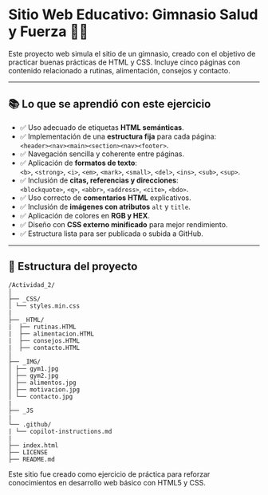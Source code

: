 # Sitio Web Educativo: Gimnasio Salud y Fuerza 🏋️‍♂️

Este proyecto web simula el sitio de un gimnasio, creado con el objetivo de practicar buenas prácticas de HTML y CSS. Incluye cinco páginas con contenido relacionado a rutinas, alimentación, consejos y contacto.

---

## 📚 Lo que se aprendió con este ejercicio

- ✅ Uso adecuado de etiquetas **HTML semánticas**.
- ✅ Implementación de una **estructura fija** para cada página:  
  `<header><nav><main><section><nav><footer>`.
- ✅ Navegación sencilla y coherente entre páginas.
- ✅ Aplicación de **formatos de texto**:  
  `<b>`, `<strong>`, `<i>`, `<em>`, `<mark>`, `<small>`, `<del>`, `<ins>`, `<sub>`, `<sup>`.
- ✅ Inclusión de **citas, referencias y direcciones**:  
  `<blockquote>`, `<q>`, `<abbr>`, `<address>`, `<cite>`, `<bdo>`.
- ✅ Uso correcto de **comentarios HTML** explicativos.
- ✅ Inclusión de **imágenes con atributos** `alt` y `title`.
- ✅ Aplicación de colores en **RGB y HEX**.
- ✅ Diseño con **CSS externo minificado** para mejor rendimiento.
- ✅ Estructura lista para ser publicada o subida a GitHub.

---

## 📁 Estructura del proyecto

```
/Actividad_2/
│
├── _CSS/
│ └── styles.min.css
|
├── _HTML/
|  ├── rutinas.HTML
|  ├── alimentacion.HTML
|  ├── consejos.HTML
|  ├── contacto.HTML
│
├── _IMG/
│ ├── gym1.jpg
│ ├── gym2.jpg
│ ├── alimentos.jpg
│ ├── motivacion.jpg
│ └── contacto.jpg
|
├── _JS
|
└── .github/
| └── copilot-instructions.md
|
├── index.html
├── LICENSE
├── README.md

```

Este sitio fue creado como ejercicio de práctica para reforzar conocimientos en desarrollo web básico con HTML5 y CSS.
